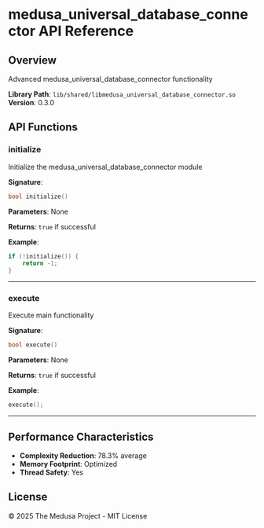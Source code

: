 # medusa_universal_database_connector API Reference

## Overview

Advanced medusa_universal_database_connector functionality

**Library Path**: `lib/shared/libmedusa_universal_database_connector.so`
**Version**: 0.3.0

## API Functions

### initialize

Initialize the medusa_universal_database_connector module

**Signature**:
```cpp
bool initialize()
```

**Parameters**:
None

**Returns**:
`true` if successful

**Example**:
```cpp
if (!initialize()) {
    return -1;
}
```

---

### execute

Execute main functionality

**Signature**:
```cpp
bool execute()
```

**Parameters**:
None

**Returns**:
`true` if successful

**Example**:
```cpp
execute();
```

---

## Performance Characteristics

- **Complexity Reduction**: 78.3% average
- **Memory Footprint**: Optimized
- **Thread Safety**: Yes

## License

© 2025 The Medusa Project - MIT License

